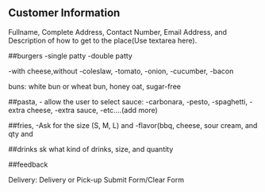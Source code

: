 ## Customer Information


Fullname, 
Complete Address, 
Contact Number, 
Email Address, and 
Description of how to get to the place(Use textarea here).

##burgers
 -single patty 
 -double patty
 
 -with cheese,without 
 -coleslaw, 
 -tomato, 
 -onion, 
 -cucumber, 
 -bacon 

buns:
white bun or wheat bun, honey oat, sugar-free 

##pasta, - allow the user to select sauce: 
-carbonara, 
-pesto, 
-spaghetti, 
-extra cheese, 
-extra sauce, 
-etc....(add more) 

##fries, 
-Ask for the size
(S, M, L) and 
-flavor(bbq, cheese, sour cream, and qty 
and 

##drinks
sk what kind of drinks, size, and quantity 

##feedback

Delivery: Delivery or Pick-up
Submit Form/Clear Form 